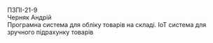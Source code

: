 ПЗПІ-21-9  
Черняк Андрій  
Програмна система для обліку товарів на складі. IoT система для зручного підрахунку товарів
  
